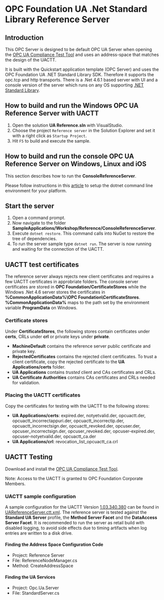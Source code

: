 # OPC Foundation UA .Net Standard Library Reference Server

## Introduction
This OPC Server is designed to be default OPC UA Server when opening the [OPC UA Compliance Test Tool](https://opcfoundation.org/developer-tools/certification-test-tools/ua-compliance-test-tool-uactt/) and uses an address-space that matches the design of the UACTT. 

It is built with the Quickstart application template (OPC Server) and uses the OPC Foundation UA .NET Standard Library SDK. Therefore it supports the opc.tcp and http transports. There is a .Net 4.6.1 based server with UI and a console version of the server which runs on any OS supporting [.NET Standard Library](https://docs.microsoft.com/en-us/dotnet/articles/standard/library).

## How to build and run the Windows OPC UA Reference Server with UACTT
1. Open the solution **UA Reference.sln** with VisualStudio.
2. Choose the project `Reference server` in the Solution Explorer and set it with a right click as `Startup Project`.
3. Hit `F5` to build and execute the sample.

## How to build and run the console OPC UA Reference Server on Windows, Linux and iOS
This section describes how to run the **ConsoleReferenceServer**.

Please follow instructions in this [article](https://aka.ms/dotnetcoregs) to setup the dotnet command line environment for your platform. 

## Start the server 
1. Open a command prompt.
2. Now navigate to the folder **SampleApplications/Workshop/Reference/ConsoleReferenceServer**.
3. Execute `dotnet restore`. This command calls into NuGet to restore the tree of dependencies.
4. To run the server sample type `dotnet run`. The server is now running and waiting for the connection of the UACTT. 

## UACTT test certificates
The reference server always rejects new client certificates and requires a few UACTT certificates in approbriate folders. The console server certificates are stored in **OPC Foundation/CertificateStores** while the Windows .Net 4.6 server stores the certificates in **%CommonApplicationData%\OPC Foundation\CertificateStores**. **%CommonApplicationData%** maps to the path set by the environment variable **ProgramData** on Windows.

### Certificate stores
Under **CertificateStores**, the following stores contain certificates under **certs**, CRLs under **crl** or private keys under **private**.
- **MachineDefault** contains the reference server public certificate and private key.
- **RejectedCertificates** contains the rejected client certificates. To trust a client certificate, copy the rejected certificate to the **UA Applications/certs** folder.
- **UA Applications** contains *trusted* client and CAs certificates and CRLs.
- **UA Certificate Authorities** contains CAs certificates and CRLs needed for validation.

### Placing the UACTT certificates
Copy the certificates for testing with the UACTT to the following stores:
- **UA Applications/certs**: expired.der, notyetvalid.der, opcuactt.der, opcuactt_incorrectappuri.der, opcuactt_incorrectip.der, opcuactt_incorrectsign.der, opcuactt_revoked.der, opcuser.der, opcuser_incorrectsign.der, opcuser_revoked.der, opcuser-expired.der, opcuser-notyetvalid.der, opcuactt_ca.der
- **UA Applications/crl**: revocation_list_opcuactt_ca.crl

## UACTT Testing
Download and install the [OPC UA Compliance Test Tool](https://opcfoundation.org/developer-tools/certification-test-tools/ua-compliance-test-tool-uactt/). 

Note: Access to the UACTT is granted to OPC Foundation Corporate Members.

### UACTT sample configuration
A sample configuration for the UACTT Version [1.03.340.380](https://opcfoundation.org/developer-tools/certification-test-tools/ua-compliance-test-tool-uactt/) can be found in [UAReferenceServer.ctt.xml](UAReferenceServer.ctt.xml). The reference server is tested against the **Standard UA Server** profile, the **Method Server Facet** and the **DataAccess Server Facet**. It is recommended to run the server as retail build with disabled logging, to avoid side effects due to timing artifacts when log entries are written to a disk drive. 

#### Finding the Address Space Configuration Code
- Project: Reference Server
- File: ReferenceNodeManager.cs
- Method: CreateAddressSpace

#### Finding the UA Services
- Project: Opc.Ua.Server
- File: StandardServer.cs


